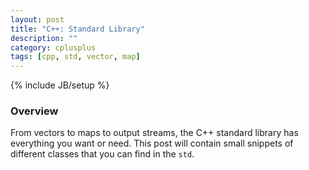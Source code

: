 ```yaml
---
layout: post
title: "C++: Standard Library"
description: ""
category: cplusplus
tags: [cpp, std, vector, map]
---
```

{% include JB/setup %}

<!-- Overview -->
<h3>Overview</h3>

From vectors to maps to output streams, the C++ standard library has everything you want or need. This post will contain small snippets of different classes that you can find in the `std`.
